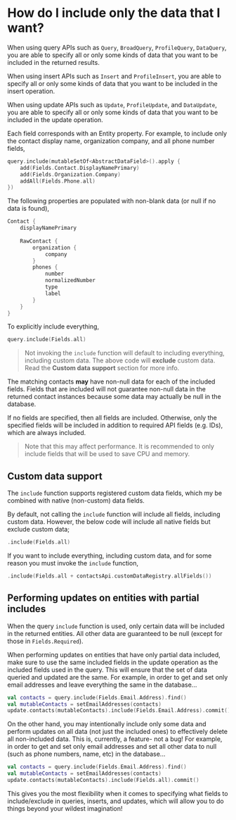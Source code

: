 # How do I include only the data that I want?

When using query APIs such as `Query`, `BroadQuery`, `ProfileQuery`, `DataQuery`, you are able to 
specify all or only some kinds of data that you want to be included in the returned results.

When using insert APIs such as `Insert` and `ProfileInsert`, you are able to specify all or only 
some kinds of data that you want to be included in the insert operation.

When using update APIs such as `Update`, `ProfileUpdate`, and `DataUpdate`, you are able to specify 
all or only some kinds of data that you want to be included in the update operation.

Each field corresponds with an Entity property. For example, to include only the contact 
display name, organization company, and all phone number fields,

```kotlin
query.include(mutableSetOf<AbstractDataField>().apply {
    add(Fields.Contact.DisplayNamePrimary)
    add(Fields.Organization.Company)
    addAll(Fields.Phone.all)
})
```

The following properties are populated with non-blank data (or null if no data is found),

```kotlin
Contact {
    displayNamePrimary
    
    RawContact {
        organization {
            company
        }
        phones {
            number
            normalizedNumber
            type
            label
        }
    }
}
```

To explicitly include everything,

```kotlin
query.include(Fields.all)
```

> Not invoking the `include` function will default to including everything, including custom data.
> The above code will **exclude** custom data. Read the **Custom data support** section for more info.

The matching contacts **may** have non-null data for each of the included fields. Fields that are
included will not guarantee non-null data in the returned contact instances because some data may
actually be null in the database.

If no fields are specified, then all fields are included. Otherwise, only the specified fields will
be included in addition to required API fields (e.g. IDs), which are always included.

> Note that this may affect performance. It is recommended to only include fields that will be used
> to save CPU and memory.

## Custom data support

The `include` function supports registered custom data fields, which my be combined with native
(non-custom) data fields.

By default, not calling the `include` function will include all fields, including custom data. 
However, the below code will include all native fields but exclude custom data;

```kotlin
.include(Fields.all)
```

If you want to include everything, including custom data, and for some reason you must invoke the 
`include` function,

```kotlin
.include(Fields.all + contactsApi.customDataRegistry.allFields())
```

## Performing updates on entities with partial includes

When the query `include` function is used, only certain data will be included in the returned 
entities. All other data are guaranteed to be null (except for those in `Fields.Required`).

When performing updates on entities that have only partial data included, make sure to use the same 
included fields in the update operation as the included fields used in the query. This will ensure 
that the set of data queried and updated are the same. For example, in order to get and set only 
email addresses and leave everything the same in the database...

```kotlin
val contacts = query.include(Fields.Email.Address).find()
val mutableContacts = setEmailAddresses(contacts)
update.contacts(mutableContacts).include(Fields.Email.Address).commit()
```

On the other hand, you may intentionally include only some data and perform updates on all data 
(not just the included ones) to effectively delete all non-included data. This is, currently, 
a feature- not a bug! For example, in order to get and set only email addresses and set all other 
data to null (such as phone numbers, name, etc) in the database...

```kotlin
val contacts = query.include(Fields.Email.Address).find()
val mutableContacts = setEmailAddresses(contacts)
update.contacts(mutableContacts).include(Fields.all).commit()
```

This gives you the most flexibility when it comes to specifying what fields to include/exclude in 
queries, inserts, and updates, which will allow you to do things beyond your wildest imagination!
